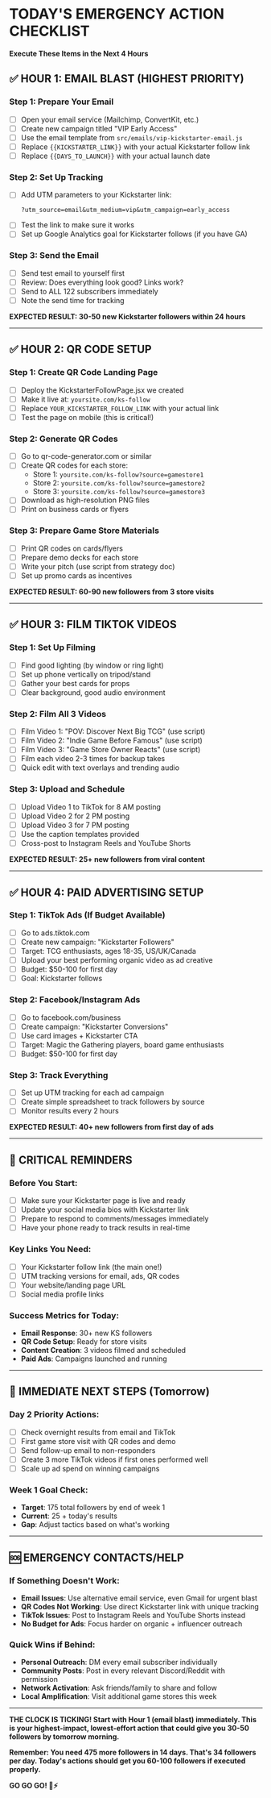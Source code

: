 # TODAY'S EMERGENCY ACTION CHECKLIST
**Execute These Items in the Next 4 Hours**

## ✅ HOUR 1: EMAIL BLAST (HIGHEST PRIORITY)

### **Step 1: Prepare Your Email**
- [ ] Open your email service (Mailchimp, ConvertKit, etc.)
- [ ] Create new campaign titled "VIP Early Access"
- [ ] Use the email template from `src/emails/vip-kickstarter-email.js`
- [ ] Replace `{{KICKSTARTER_LINK}}` with your actual Kickstarter follow link
- [ ] Replace `{{DAYS_TO_LAUNCH}}` with your actual launch date

### **Step 2: Set Up Tracking**
- [ ] Add UTM parameters to your Kickstarter link:
  ```
  ?utm_source=email&utm_medium=vip&utm_campaign=early_access
  ```
- [ ] Test the link to make sure it works
- [ ] Set up Google Analytics goal for Kickstarter follows (if you have GA)

### **Step 3: Send the Email**
- [ ] Send test email to yourself first
- [ ] Review: Does everything look good? Links work?
- [ ] Send to ALL 122 subscribers immediately
- [ ] Note the send time for tracking

**EXPECTED RESULT: 30-50 new Kickstarter followers within 24 hours**

---

## ✅ HOUR 2: QR CODE SETUP

### **Step 1: Create QR Code Landing Page**
- [ ] Deploy the KickstarterFollowPage.jsx we created
- [ ] Make it live at: `yoursite.com/ks-follow`
- [ ] Replace `YOUR_KICKSTARTER_FOLLOW_LINK` with your actual link
- [ ] Test the page on mobile (this is critical!)

### **Step 2: Generate QR Codes**
- [ ] Go to qr-code-generator.com or similar
- [ ] Create QR codes for each store:
  - Store 1: `yoursite.com/ks-follow?source=gamestore1`
  - Store 2: `yoursite.com/ks-follow?source=gamestore2`  
  - Store 3: `yoursite.com/ks-follow?source=gamestore3`
- [ ] Download as high-resolution PNG files
- [ ] Print on business cards or flyers

### **Step 3: Prepare Game Store Materials**
- [ ] Print QR codes on cards/flyers
- [ ] Prepare demo decks for each store
- [ ] Write your pitch (use script from strategy doc)
- [ ] Set up promo cards as incentives

**EXPECTED RESULT: 60-90 new followers from 3 store visits**

---

## ✅ HOUR 3: FILM TIKTOK VIDEOS

### **Step 1: Set Up Filming**
- [ ] Find good lighting (by window or ring light)
- [ ] Set up phone vertically on tripod/stand
- [ ] Gather your best cards for props
- [ ] Clear background, good audio environment

### **Step 2: Film All 3 Videos**
- [ ] Film Video 1: "POV: Discover Next Big TCG" (use script)
- [ ] Film Video 2: "Indie Game Before Famous" (use script)
- [ ] Film Video 3: "Game Store Owner Reacts" (use script)
- [ ] Film each video 2-3 times for backup takes
- [ ] Quick edit with text overlays and trending audio

### **Step 3: Upload and Schedule**
- [ ] Upload Video 1 to TikTok for 8 AM posting
- [ ] Upload Video 2 for 2 PM posting
- [ ] Upload Video 3 for 7 PM posting
- [ ] Use the caption templates provided
- [ ] Cross-post to Instagram Reels and YouTube Shorts

**EXPECTED RESULT: 25+ new followers from viral content**

---

## ✅ HOUR 4: PAID ADVERTISING SETUP

### **Step 1: TikTok Ads (If Budget Available)**
- [ ] Go to ads.tiktok.com
- [ ] Create new campaign: "Kickstarter Followers"
- [ ] Target: TCG enthusiasts, ages 18-35, US/UK/Canada
- [ ] Upload your best performing organic video as ad creative
- [ ] Budget: $50-100 for first day
- [ ] Goal: Kickstarter follows

### **Step 2: Facebook/Instagram Ads**
- [ ] Go to facebook.com/business
- [ ] Create campaign: "Kickstarter Conversions"
- [ ] Use card images + Kickstarter CTA
- [ ] Target: Magic the Gathering players, board game enthusiasts
- [ ] Budget: $50-100 for first day

### **Step 3: Track Everything**
- [ ] Set up UTM tracking for each ad campaign
- [ ] Create simple spreadsheet to track followers by source
- [ ] Monitor results every 2 hours

**EXPECTED RESULT: 40+ new followers from first day of ads**

---

## 🚨 CRITICAL REMINDERS

### **Before You Start:**
- [ ] Make sure your Kickstarter page is live and ready
- [ ] Update your social media bios with Kickstarter link
- [ ] Prepare to respond to comments/messages immediately
- [ ] Have your phone ready to track results in real-time

### **Key Links You Need:**
- [ ] Your Kickstarter follow link (the main one!)
- [ ] UTM tracking versions for email, ads, QR codes
- [ ] Your website/landing page URL
- [ ] Social media profile links

### **Success Metrics for Today:**
- **Email Response**: 30+ new KS followers
- **QR Code Setup**: Ready for store visits
- **Content Creation**: 3 videos filmed and scheduled
- **Paid Ads**: Campaigns launched and running

---

## 📱 IMMEDIATE NEXT STEPS (Tomorrow)

### **Day 2 Priority Actions:**
- [ ] Check overnight results from email and TikTok
- [ ] First game store visit with QR codes and demo
- [ ] Send follow-up email to non-responders
- [ ] Create 3 more TikTok videos if first ones performed well
- [ ] Scale up ad spend on winning campaigns

### **Week 1 Goal Check:**
- **Target**: 175 total followers by end of week 1
- **Current**: 25 + today's results
- **Gap**: Adjust tactics based on what's working

---

## 🆘 EMERGENCY CONTACTS/HELP

### **If Something Doesn't Work:**
- **Email Issues**: Use alternative email service, even Gmail for urgent blast
- **QR Codes Not Working**: Use direct Kickstarter link with unique tracking
- **TikTok Issues**: Post to Instagram Reels and YouTube Shorts instead
- **No Budget for Ads**: Focus harder on organic + influencer outreach

### **Quick Wins if Behind:**
- **Personal Outreach**: DM every email subscriber individually
- **Community Posts**: Post in every relevant Discord/Reddit with permission
- **Network Activation**: Ask friends/family to share and follow
- **Local Amplification**: Visit additional game stores this week

---

**THE CLOCK IS TICKING! Start with Hour 1 (email blast) immediately. This is your highest-impact, lowest-effort action that could give you 30-50 followers by tomorrow morning.**

**Remember: You need 475 more followers in 14 days. That's 34 followers per day. Today's actions should get you 60-100 followers if executed properly.**

**GO GO GO! 🚀⚡** 